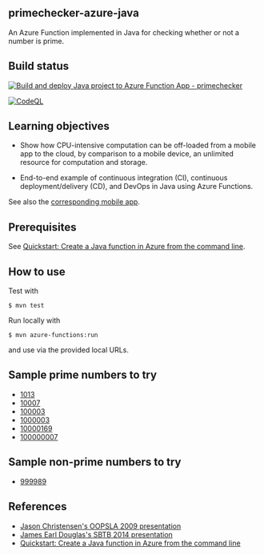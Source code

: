 ## primechecker-azure-java

An Azure Function implemented in Java for checking whether or not a number is prime.

## Build status

[![Build and deploy Java project to Azure Function App - primechecker](https://github.com/lucproglangcourse/primechecker-azure-java/actions/workflows/main_primechecker.yml/badge.svg)](https://github.com/lucproglangcourse/primechecker-azure-java/actions/workflows/main_primechecker.yml)

[![CodeQL](https://github.com/lucproglangcourse/primechecker-azure-java/actions/workflows/github-code-scanning/codeql/badge.svg)](https://github.com/lucproglangcourse/primechecker-azure-java/actions/workflows/github-code-scanning/codeql)

## Learning objectives

- Show how CPU-intensive computation can be off-loaded from a mobile app to
  the cloud, by comparison to a mobile device, an unlimited resource for
  computation and storage.

- End-to-end example of continuous integration (CI), continuous
  deployment/delivery (CD), and DevOps in Java using Azure Functions.

See also the
[corresponding mobile app](https://github.com/LoyolaChicagoCode/primenumbers-android-scala).

## Prerequisites

See [Quickstart: Create a Java function in Azure from the command line](https://learn.microsoft.com/en-us/azure/azure-functions/create-first-function-cli-java).


## How to use

Test with

    $ mvn test

Run locally with

    $ mvn azure-functions:run

and use via the provided local URLs.

## Sample prime numbers to try

- [1013](https://primechecker.azurewebsites.net/api/isPrime?number=1013)
- [10007](https://primechecker.azurewebsites.net/api/isPrime?number=10007)
- [100003](https://primechecker.azurewebsites.net/api/isPrime?number=100003)
- [1000003](https://primechecker.azurewebsites.net/api/isPrime?number=1000003)
- [10000169](https://primechecker.azurewebsites.net/api/isPrime?number=10000169)
- [100000007](https://primechecker.azurewebsites.net/api/isPrime?number=100000007)

## Sample non-prime numbers to try

- [999989](https://primechecker.azurewebsites.net/api/isPrime?number=999989)

## References

- [Jason Christensen's OOPSLA 2009 presentation](http://www.slideshare.net/jasonc411/oopsla-2009-combining-rest-and-cloud-a-practitioners-report)
- [James Earl Douglas's SBTB 2014 presentation](https://www.youtube.com/watch?v=sZYAFWTyOlE)
- [Quickstart: Create a Java function in Azure from the command line](https://learn.microsoft.com/en-us/azure/azure-functions/create-first-function-cli-java)
